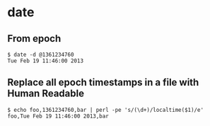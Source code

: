 # date

## From epoch

    $ date -d @1361234760
    Tue Feb 19 11:46:00 2013

## Replace all epoch timestamps in a file with Human Readable

    $ echo foo,1361234760,bar | perl -pe 's/(\d+)/localtime($1)/e'
    foo,Tue Feb 19 11:46:00 2013,bar


